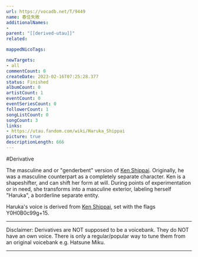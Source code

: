 ```yaml
---
url: https://vocadb.net/T/9449
name: 春佳失敗
additionalNames: 
- 
parent: "[[derived-utau]]"
related:

mappedNicoTags:

newTargets:
- all
commentCount: 0
createDate: 2023-02-16T07:25:28.377
status: Finished
albumCount: 0
artistCount: 1
eventCount: 0
eventSeriesCount: 0
followerCount: 1
songListCount: 0
songCount: 3
links: 
- https://utau.fandom.com/wiki/Haruka_Shippai
picture: true
descriptionLength: 666
---
```


#Derivative

The masculine and or "genderbent" version of [Ken Shippai](https://vocadb.net/Ar/51791). Originally, he was a masculine counterpart as a completely separate character. Ken is a shapeshifter, and can shift her form at will. During points of experimentation or in need, she transforms into a masculine exterior, labeling herself "Haruka", a borderline separate entity.

Haruka's voice is derived from [Ken Shippai](https://vocadb.net/Ar/51791), set with the flags Y0H0B0c99g+15.
___
Disclaimer:
Derivatives are NOT supposed to be a voicebank. They do NOT have an own voice. There is only a regular/popular way to tune them from an original voicebank e.g. Hatsune Miku.

---

